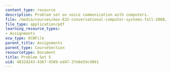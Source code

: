```yaml
---
content_type: resource
description: Problem set on voice communication with computers.
file: /media/courses/mas-632-conversational-computer-systems-fall-2008/4832d24343674509ed4737e8e5dc4961_ps5.pdf
file_type: application/pdf
learning_resource_types:
- Assignments
ocw_type: OCWFile
parent_title: Assignments
parent_type: CourseSection
resourcetype: Document
title: Problem Set 5
uid: 4832d243-4367-4509-ed47-37e8e5dc4961
---
```

